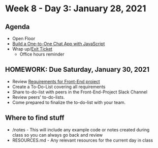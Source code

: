 # Week 8 - Day 3: January 28, 2021


## Agenda

- Open Floor
- [Build a One-to-One Chat App with JavaScript](https://getstream.io/blog/build-one-to-one-chat-app-with-javascript/)
- Wrap up/[Exit Ticket](https://forms.gle/YPNCzVcudUr7NyAJA)
  - Office hours reminder

## HOMEWORK: Due Saturday, January 30, 2021

- Review [Requirements for Front-End project](https://github.com/DigitalCraftsStudents/hyb-fl-11-2020-cohort/tree/main/lectures/week-9)
- Create a To-Do-List covering all requirements
- Share to-do-list with peers in the Front-End-Project Slack Channel
- Review peers' to-do-lists.
- Come prepared to finalize the to-do-list with your team.


## Where to find stuff
- /notes - This will include any example code or notes created during class so you can always go back and review
- RESOURCES.md - Any relevant resources for the current day in class

